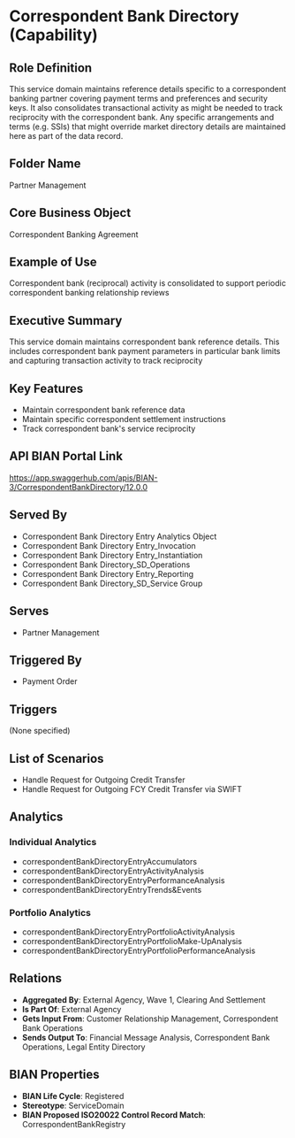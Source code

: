 # Correspondent Bank Directory (Capability)

## Role Definition
This service domain maintains reference details specific to a correspondent banking partner covering payment terms and preferences and security keys. It also consolidates transactional activity as might be needed to track reciprocity with the correspondent bank. Any specific arrangements and terms (e.g. SSIs) that might override market directory details are maintained here as part of the data record.

## Folder Name
Partner Management

## Core Business Object
Correspondent Banking Agreement

## Example of Use
Correspondent bank (reciprocal) activity is consolidated to support periodic correspondent banking relationship reviews

## Executive Summary
This service domain maintains correspondent bank reference details. This includes correspondent bank payment parameters in particular bank limits and capturing transaction activity to track reciprocity

## Key Features
- Maintain correspondent bank reference data
- Maintain specific correspondent settlement instructions
- Track correspondent bank's service reciprocity

## API BIAN Portal Link
https://app.swaggerhub.com/apis/BIAN-3/CorrespondentBankDirectory/12.0.0

## Served By
- Correspondent Bank Directory Entry Analytics Object
- Correspondent Bank Directory Entry_Invocation
- Correspondent Bank Directory Entry_Instantiation
- Correspondent Bank Directory_SD_Operations
- Correspondent Bank Directory Entry_Reporting
- Correspondent Bank Directory_SD_Service Group

## Serves
- Partner Management

## Triggered By
- Payment Order

## Triggers
(None specified)

## List of Scenarios
- Handle Request for Outgoing Credit Transfer
- Handle Request for Outgoing FCY Credit Transfer via SWIFT

## Analytics

### Individual Analytics
- correspondentBankDirectoryEntryAccumulators
- correspondentBankDirectoryEntryActivityAnalysis
- correspondentBankDirectoryEntryPerformanceAnalysis
- correspondentBankDirectoryEntryTrends&Events

### Portfolio Analytics
- correspondentBankDirectoryEntryPortfolioActivityAnalysis
- correspondentBankDirectoryEntryPortfolioMake-UpAnalysis
- correspondentBankDirectoryEntryPortfolioPerformanceAnalysis

## Relations
- **Aggregated By**: External Agency, Wave 1, Clearing And Settlement
- **Is Part Of**: External Agency
- **Gets Input From**: Customer Relationship Management, Correspondent Bank Operations
- **Sends Output To**: Financial Message Analysis, Correspondent Bank Operations, Legal Entity Directory

## BIAN Properties
- **BIAN Life Cycle**: Registered
- **Stereotype**: ServiceDomain
- **BIAN Proposed ISO20022 Control Record Match**: CorrespondentBankRegistry